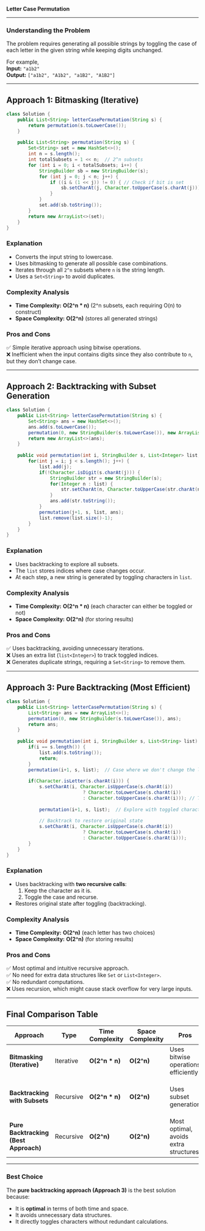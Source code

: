 **Letter Case Permutation**

---

### **Understanding the Problem**
The problem requires generating all possible strings by toggling the case of each letter in the given string while keeping digits unchanged.

For example,  
**Input:** `"a1b2"`  
**Output:** `["a1b2", "A1b2", "a1B2", "A1B2"]`

---

## **Approach 1: Bitmasking (Iterative)**
```java
class Solution {
    public List<String> letterCasePermutation(String s) {
        return permutation(s.toLowerCase());
    }
    
    public List<String> permutation(String s) {
        Set<String> set = new HashSet<>();
        int n = s.length();
        int totalSubsets = 1 << n;  // 2^n subsets
        for (int i = 0; i < totalSubsets; i++) {
            StringBuilder sb = new StringBuilder(s);
            for (int j = 0; j < n; j++) {
                if ((i & (1 << j)) != 0) { // Check if bit is set
                    sb.setCharAt(j, Character.toUpperCase(s.charAt(j)));
                }
            }
            set.add(sb.toString());
        }
        return new ArrayList<>(set);
    }
}
```

### **Explanation**
- Converts the input string to lowercase.
- Uses bitmasking to generate all possible case combinations.
- Iterates through all `2^n` subsets where `n` is the string length.
- Uses a `Set<String>` to avoid duplicates.

### **Complexity Analysis**
- **Time Complexity:** **O(2^n * n)** (2^n subsets, each requiring O(n) to construct)
- **Space Complexity:** **O(2^n)** (stores all generated strings)

### **Pros and Cons**
✅ Simple iterative approach using bitwise operations.  
❌ Inefficient when the input contains digits since they also contribute to `n`, but they don’t change case.

---

## **Approach 2: Backtracking with Subset Generation**
```java
class Solution {
    public List<String> letterCasePermutation(String s) {
        Set<String> ans = new HashSet<>();
        ans.add(s.toLowerCase());
        permutation(0, new StringBuilder(s.toLowerCase()), new ArrayList<>(), ans);
        return new ArrayList<>(ans);
    }
    
    public void permutation(int i, StringBuilder s, List<Integer> list, Set<String> ans) {
        for(int j = i; j < s.length(); j++) {
            list.add(j);
            if(!Character.isDigit(s.charAt(j))) {
                StringBuilder str = new StringBuilder(s);
                for(Integer n : list) {
                    str.setCharAt(n, Character.toUpperCase(str.charAt(n)));
                }
                ans.add(str.toString());
            }
            permutation(j+1, s, list, ans);
            list.remove(list.size()-1);
        }
    }
}
```

### **Explanation**
- Uses backtracking to explore all subsets.
- The `list` stores indices where case changes occur.
- At each step, a new string is generated by toggling characters in `list`.

### **Complexity Analysis**
- **Time Complexity:** **O(2^n * n)** (each character can either be toggled or not)
- **Space Complexity:** **O(2^n)** (for storing results)

### **Pros and Cons**
✅ Uses backtracking, avoiding unnecessary iterations.  
❌ Uses an extra list (`list<Integer>`) to track toggled indices.  
❌ Generates duplicate strings, requiring a `Set<String>` to remove them.

---

## **Approach 3: Pure Backtracking (Most Efficient)**
```java
class Solution {
    public List<String> letterCasePermutation(String s) {
        List<String> ans = new ArrayList<>();
        permutation(0, new StringBuilder(s.toLowerCase()), ans);
        return ans;
    }
    
    public void permutation(int i, StringBuilder s, List<String> list) {
        if(i == s.length()) {
            list.add(s.toString());
            return;
        }
        permutation(i+1, s, list);  // Case where we don't change the letter
        
        if(Character.isLetter(s.charAt(i))) {
            s.setCharAt(i, Character.isUpperCase(s.charAt(i)) 
                            ? Character.toLowerCase(s.charAt(i)) 
                            : Character.toUpperCase(s.charAt(i))); // Toggle case
            
            permutation(i+1, s, list);  // Explore with toggled character
            
            // Backtrack to restore original state
            s.setCharAt(i, Character.isUpperCase(s.charAt(i)) 
                            ? Character.toLowerCase(s.charAt(i)) 
                            : Character.toUpperCase(s.charAt(i)));
        }
    }
}
```

### **Explanation**
- Uses backtracking with **two recursive calls**:
  1. Keep the character as it is.
  2. Toggle the case and recurse.
- Restores original state after toggling (backtracking).

### **Complexity Analysis**
- **Time Complexity:** **O(2^n)** (each letter has two choices)
- **Space Complexity:** **O(2^n)** (for storing results)

### **Pros and Cons**
✅ Most optimal and intuitive recursive approach.  
✅ No need for extra data structures like `Set` or `List<Integer>`.  
✅ No redundant computations.  
❌ Uses recursion, which might cause stack overflow for very large inputs.

---

## **Final Comparison Table**

| Approach | Type | Time Complexity | Space Complexity | Pros | Cons |
|----------|------|----------------|------------------|------|------|
| **Bitmasking (Iterative)** | Iterative | **O(2^n * n)** | **O(2^n)** | Uses bitwise operations efficiently | Works inefficiently with digits |
| **Backtracking with Subsets** | Recursive | **O(2^n * n)** | **O(2^n)** | Uses subset generation | Requires extra `List<Integer>` to track indices |
| **Pure Backtracking (Best Approach)** | Recursive | **O(2^n)** | **O(2^n)** | Most optimal, avoids extra structures | Uses recursion (risk of stack overflow) |

---

### **Best Choice**
The **pure backtracking approach (Approach 3)** is the best solution because:
- It is **optimal** in terms of both time and space.
- It avoids unnecessary data structures.
- It directly toggles characters without redundant calculations.
